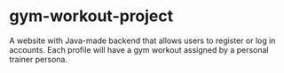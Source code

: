 # gym-workout-project
A website with Java-made backend that allows users to register or log in accounts. Each profile will have a gym workout assigned by a personal trainer persona.
